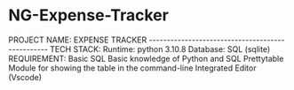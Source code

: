 # NG-Expense-Tracker
PROJECT NAME: EXPENSE TRACKER ------------------------------------------------- TECH STACK: Runtime: python 3.10.8 Database: SQL (sqlite)  REQUIREMENT: Basic SQL Basic knowledge of Python and SQL Prettytable Module for showing the table in the command-line Integrated Editor (Vscode) 
